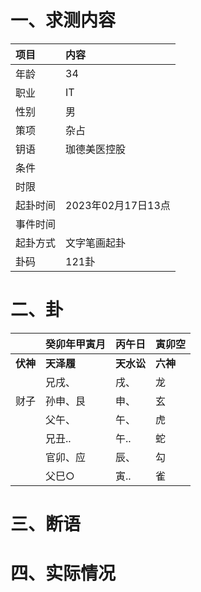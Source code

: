 # 一、求测内容
|项目|内容|
|:-|:-|
|年龄|34|
|职业|IT|
|性别|男|
|策项|杂占|
|钥语|珈德美医控股|
|条件||
|时限||
|起卦时间|2023年02月17日13点|
|事件时间||
|起卦方式|文字笔画起卦|
|卦码|121卦|

# 二、卦
||癸卯年甲寅月|丙午日|寅卯空|
|:-|:-|:-|:-|
|**伏神**|**天泽履**|**天水讼**|**六神**|
||兄戌、|戌、|龙|
|财子|孙申、艮|申、|玄|
||父午、|午、|虎|
||兄丑..|午..|蛇|
||官卯、应|辰、|勾|
||父巳○|寅..|雀|


# 三、断语

# 四、实际情况
